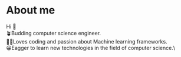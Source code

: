 # About me
 Hi 👋 \
🪴Budding computer science engineer. \
👩‍💻Loves coding and passion about Machine learning frameworks.\
😀Eagger to learn new technologies in the field of computer science.\
